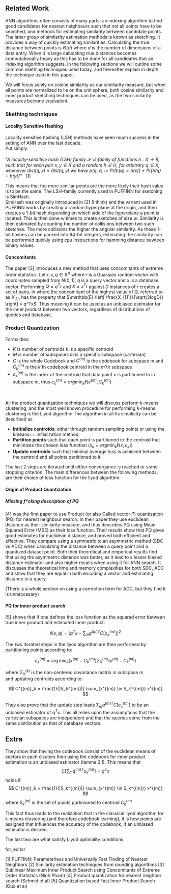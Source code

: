 ## Related Work
ANN algorithms often consists of many parts; an indexing algorithm to find good candidates for nearest neighbours such that not all points have to be searched, and methods for estimating similarity between candidate points.
The latter group of similarity estimation methods is known as sketching. It provides a way of quickly estimating similarities.
Calculating the true distance between points is $\Theta (d)$ where $d$ is the number of dimensions of a data entry. 
When $d$ is large calucating true distances becomes computationally heavy as this has to be done for all candidates that an indexing algorithm suggests.
In the following sections we will outline some common skething techniques used today, and thereafter explain in depth the technique used in this paper.

We will focus solely on cosine similarity as our similiarity measure, but when all points are normalized to lie on the unit sphere, both cosine similarity and inner product sketching techniques can be used, as the two similarity measures become equivalent.

### Skething techniques

#### Locality Sensitive Hashing

Locality sensitive hashing (LSH) methods have seen much success in the setting of ANN over the last decade.  
Put simply:  
<br>
*"A locality-sensitive hash (LSH) family $\mathcal{H}$ is family of functions $h : X \rightarrow R$,
such that for each pair $x, y \in X$ and a random $h \in H$, for arbitrary $q \in X$,
whenever $dist(q, x) \leq dist(q, y)$ we have $p(q, x) := Pr [h(q) = h(x)] \geq Pr [h(q) = h(y)]$"* &nbsp; [1]

This means that the more similiar points are the more likely their hash value is to be the same.
The LSH-family currently used in PUFFINN for sketching is SimHash.  
SimHash was originally introduced in [2] (I think) and the variant used in PUFFINN works by creating a random hyperplane at the origin, and then creates a 1-bit hash depending on which side of the hyperplane a point is located.
This is then done $w$ times to create sketches of size $w$.
Similarity is then estimated by counting the number of collisions between two such sketches. The more collisions the higher the angular similarity. As these 1-bit hashes can be packed into 64-bit integers, estimating the similarity can be performed quickly using cpu instructions for hamming distance bewteen binary values.


#### Concomitants 

The paper [3] introduces a new method that uses concomitants of extreme order statistics.
Let $r,x,q \in \mathbb{R}^d$ where $r$ is a Guassian random vector with coordinates sampled from $N(0,1)$, $q$ is a query vector and $x$ is a database vector.
Performing $Q = q^Tr$ and $X = x^Tr$  against $D$ instances of $r$ creates a set of pairs,
in where the concomitant of the highest value of $Q$,
referred to as $X_{[1]}$, has the property that $\mathbb{E} \left[ \frac{X_{[1]}}{\sqrt{2logD}} \right] = q^Tx$. Thus meaning it can be used as an unbiased estimator for the inner product between two vectors, regardless of distributions of queries and database.


### Product Quantization

Formalities:
- $K$ is number of centroids $k$ is a specific centroid
- $M$ is number of subspaces $m$ is a specific subspace (cartesian)
- $C$ is the whole Codebook and $C^{(m)}$ is the codebook for subspace $m$ and $C^{(m)}_k$ is the _k_'th codebook centroid in the _m_'th subspace
- $c^{(m)}_x$ is the index of the centroid that data point $x$ is partitioned to in subspace $m$, thus $c^{(m)}_x = arg\min_k\ell(x^{(m)},C^{(m)}_k)$

<br>

All the product quantization techniques we will discuss perform _k_-means clustering, and the most well known procedure for performing _k_-means clustering is the Llyod algorithm
The algorithm in all its simplicity can be described as
- __Intitialize centroids__; either through random sampling points or using the kmeans++ initialization method
- __Partition points__ such that each point is partitioned to the centroid that minimizes the chosen loss function ($x_k = arg\min_k\ell(x,c_k)$)
- __Update centroids__ such that minimal average loss is achieved between the centroid and all points partitioned to it.

The last 2 steps are iterated until either convergance is reached or some stopping criterion.
The main differences between the following methods, are their choice of loss function for the llyod algorithm.

#### Origin of Product Quantization

##### Missing f\*cking description of PQ
[4] was the first paper to use Product (or also Called vector-?) quantization (PQ) for nearest neighbour search.
In their paper they use euclidean distance as their similarity measure, and thus describes PQ using Mean Squared Error (MSE) as their loss function.
Their results show that PQ gives good estimates for euclidean distance, and proved both efficient and effective. 
They compare using a symmetric to an asymmetric method (SDC vs ADC) when calculating the distance between a query point and a quantized dataset point.
Both their theoretical and emperical results find that using the asymmetric distance was better, as it lead to a lesser biased distance estimator and also higher recalls when using it for ANN search.
It discusses the theoretical time and memory complexities for both SDC, ADC and show that they are equal in both encoding a vector and estimating distance to a query.

(There is a whole section on using a correction term for ADC, but they find it is unneccesary)



#### PQ for inner product search 


[5] shows that if one defines the loss function as the squared error between true inner product and estimated inner product:

$$ \ell(x,q) = \left(q^Tx - \sum_{m}{q^{(m)T}C[c_x^{(m)}]} \right)^2 $$

The two iterated steps in the llyod algorithm are then performed by partitioning points according to:

$$ c_x^{(m)} = \arg\min_k \left( x^{(m)} - C^{(m)}_k \right) \Sigma_X^{(m)} \left( x^{(m)} - C^{(m)}_k \right) $$

where $\Sigma_X^{(k)}$ is the non-centered covariance matrix in subspace $m$  
and updating centroids according to:

$$ C^{(m)}_k = \frac{1}{|S_k^{(m)}|} \sum_{x^{(m)} \in S_k^{(m)}} x^{(m)} $$

They also prove that the update step leads $\sum_{m}{q^{(m)T}C[c_x^{(m)}]}$ to be an unbiased estimator of $q^Tx$.
This all relies upon the assumptions that the cartesian subspaces are independent and that the queries come from the same distribution as that of database vectors.

## Extra
They show that having the codebook consist of the euclidean means of vectors in each clsuters then using the codebook for inner product estimation is an unbiased estimator (lemma 3.1).
This means that 
$$ \mathbb{E} \left[ \sum_{m}{q^{(m)T}u_x^{(m)}} \right] = q^Tx$$
holds if 
$$ C^{(m)}_k = \frac{1}{|S_k^{(m)}|} \sum_{x^{(m)} \in S_k^{(m)}} x^{(m)} $$
where $S_k^{(m)}$ is the set of points partinioned to centroid $C^{(m)}_k$

This fact thus leads to the realization that in the classical llyod algorithm for k-means clustering (and therefore codebook learning), it is how points are assigned that influences the accuracy of the codebook, if an unbiased estimator is desired.

The last two are what satisfy Llyod optimality conditions

for_editor


[1] PUFFINN: Parameterless and Universally Fast FInding of Nearest Neighbors
[2] Similarity estimation techniques from rounding algorithms
[3] Sublinear Maximum Inner Product Search using Concomitants of Extreme Order Statistics (Ninh Pham)
[4] Product quantization for nearest neighbor search (Schmid et al)
[5] Quantization based Fast Inner Product Search (Guo et al)

